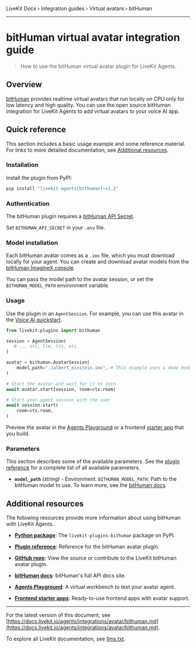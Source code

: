 LiveKit Docs › Integration guides › Virtual avatars › bitHuman

---

# bitHuman virtual avatar integration guide

> How to use the bitHuman virtual avatar plugin for LiveKit Agents.

## Overview

[bitHuman](https://www.bithuman.ai/) provides realtime virtual avatars that run locally on CPU only for low latency and high quality. You can use the open source bitHuman integration for LiveKit Agents to add virtual avatars to your voice AI app.

## Quick reference

This section includes a basic usage example and some reference material. For links to more detailed documentation, see [Additional resources](#additional-resources).

### Installation

Install the plugin from PyPI:

```bash
pip install "livekit-agents[bithuman]~=1.2"

```

### Authentication

The bitHuman plugin requires a [bitHuman API Secret](https://imaginex.bithuman.ai/#api).

Set `BITHUMAN_API_SECRET` in your `.env` file.

### Model installation

Each bitHuman avatar comes as a `.imx` file, which you must download locally for your agent. You can create and download avatar models from the [bitHuman ImagineX console](https://imaginex.bithuman.ai).

You can pass the model path to the avatar session, or set the `BITHUMAN_MODEL_PATH` environment variable.

### Usage

Use the plugin in an `AgentSession`. For example, you can use this avatar in the [Voice AI quickstart](https://docs.livekit.io/agents/start/voice-ai.md).

```python
from livekit.plugins import bithuman

session = AgentSession(
   # ... stt, llm, tts, etc.
)

avatar = bithuman.AvatarSession(
    model_path="./albert_einstein.imx", # This example uses a demo model installed in the current directory
)

# Start the avatar and wait for it to join
await avatar.start(session, room=ctx.room)

# Start your agent session with the user
await session.start(
    room=ctx.room,
)

```

Preview the avatar in the [Agents Playground](https://docs.livekit.io/agents/start/playground.md) or a frontend [starter app](https://docs.livekit.io/agents/start/frontend.md#starter-apps) that you build.

### Parameters

This section describes some of the available parameters. See the [plugin reference](https://docs.livekit.io/reference/python/v1/livekit/plugins/bithuman/index.html.md#livekit.plugins.bithuman.AvatarSession) for a complete list of all available parameters.

- **`model_path`** _(string)_ - Environment: `BITHUMAN_MODEL_PATH`: Path to the bitHuman model to use. To learn more, see the [bitHuman docs](https://sdk.docs.bithuman.ai/#/getting-started/overview?id=quick-setup).

## Additional resources

The following resources provide more information about using bitHuman with LiveKit Agents.

- **[Python package](https://pypi.org/project/livekit-plugins-bithuman/)**: The `livekit-plugins-bithuman` package on PyPI.

- **[Plugin reference](https://docs.livekit.io/reference/python/v1/livekit/plugins/bithuman.html.md)**: Reference for the bitHuman avatar plugin.

- **[GitHub repo](https://github.com/livekit/agents/tree/main/livekit-plugins/livekit-plugins-bithuman)**: View the source or contribute to the LiveKit bitHuman avatar plugin.

- **[bitHuman docs](https://sdk.docs.bithuman.ai)**: bitHuman's full API docs site.

- **[Agents Playground](https://docs.livekit.io/agents/start/playground.md)**: A virtual workbench to test your avatar agent.

- **[Frontend starter apps](https://docs.livekit.io/agents/start/frontend.md#starter-apps)**: Ready-to-use frontend apps with avatar support.

---


For the latest version of this document, see [https://docs.livekit.io/agents/integrations/avatar/bithuman.md](https://docs.livekit.io/agents/integrations/avatar/bithuman.md).

To explore all LiveKit documentation, see [llms.txt](https://docs.livekit.io/llms.txt).